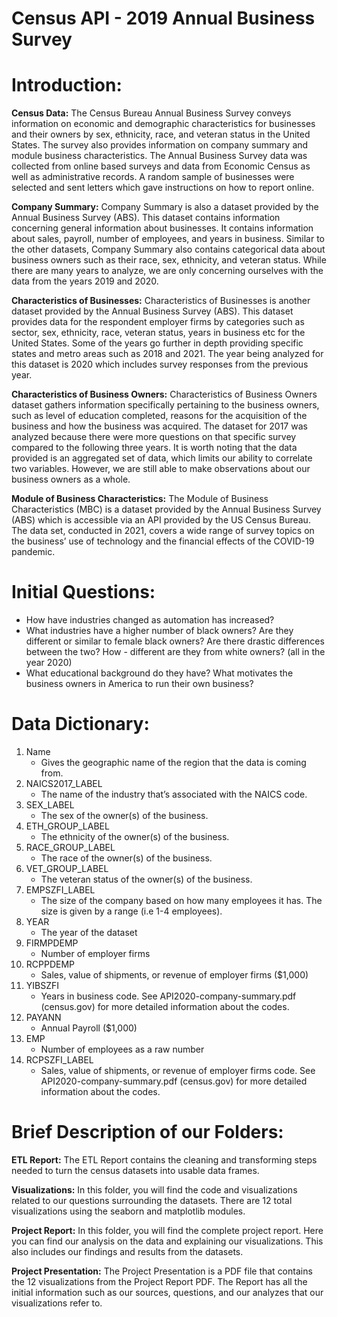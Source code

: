 # Census API - 2019 Annual Business Survey

# Introduction:

**Census Data:**
 The Census Bureau Annual Business Survey conveys information on economic and demographic characteristics for businesses and their owners by sex, ethnicity, race, and veteran status  in the United States. The survey also provides information on company summary and module business characteristics. The Annual Business Survey data was collected from online based surveys and data from Economic Census as well as administrative records. A random sample of businesses were selected and sent letters which gave instructions on how to report online. 

**Company Summary:** 
 Company Summary is also a dataset provided by the Annual Business Survey (ABS). This dataset contains information concerning general information about businesses. It contains information about sales, payroll, number of employees, and years in business. Similar to the other datasets, Company Summary also contains categorical data about business owners such as their race, sex, ethnicity, and veteran status. While there are many years to analyze, we are only concerning ourselves with the data from the years 2019 and 2020. 

**Characteristics of Businesses:**
 Characteristics of Businesses is another dataset provided by the Annual Business Survey (ABS). This dataset provides data for the respondent employer firms by categories such as sector, sex, ethnicity, race, veteran status, years in business etc for the United States. Some of the years go further in depth providing specific states and metro areas such as 2018 and 2021. The year being analyzed for this dataset is 2020 which includes survey responses from the previous year.

**Characteristics of Business Owners:**
 Characteristics of Business Owners dataset gathers information specifically pertaining to the business owners, such as level of education completed, reasons for the acquisition of the business and how the business was acquired. The dataset for 2017 was analyzed because there were more questions on that specific survey compared to the following three years. It is worth noting that the data provided is an aggregated set of data, which limits our ability to correlate two variables. However, we are still able to make observations about our business owners as a whole.

**Module of Business Characteristics:**
 The Module of Business Characteristics (MBC) is a dataset provided by the Annual Business Survey (ABS) which is accessible via an API provided by the US Census Bureau. The data set, conducted in 2021, covers a wide range of survey topics on the business’ use of technology and the financial effects of the COVID-19 pandemic. 

# Initial Questions:
- How have industries changed as automation has increased?
- What industries have a higher number of black owners? Are they different or similar to female black owners? Are there drastic differences between the two? How -
different are they from white owners? (all in the year 2020)
- What educational background do they have? What motivates the business owners in America to run their own business? 

# Data Dictionary:
1. Name
   - Gives the geographic name of the region that the data is coming from.
2. NAICS2017_LABEL
   - The name of the industry that’s associated with the NAICS code. 
3. SEX_LABEL
   - The sex of the owner(s) of the business.
4. ETH_GROUP_LABEL
   - The ethnicity of the owner(s) of the business.
5. RACE_GROUP_LABEL
   - The race of the owner(s) of the business.
6. VET_GROUP_LABEL
   - The veteran status of the owner(s) of the business.
7. EMPSZFI_LABEL
   - The size of the company based on how many employees it has. The size is given by a range (i.e 1-4 employees).
8. YEAR
   - The year of the dataset 
9. FIRMPDEMP
   - Number of employer firms 
10. RCPPDEMP
    - Sales, value of shipments, or revenue of employer firms ($1,000)
11. YIBSZFI
    - Years in business code. See API2020-company-summary.pdf (census.gov) for more detailed information about the codes. 
12. PAYANN
    - Annual Payroll ($1,000)
13. EMP
    - Number of employees as a raw number 
14. RCPSZFI_LABEL
    - Sales, value of shipments, or revenue of employer firms code. See API2020-company-summary.pdf (census.gov) for more detailed information about the codes. 

# Brief Description of our Folders:

**ETL Report:**
	The ETL Report contains the cleaning and transforming steps needed to turn the census datasets into usable data frames. 

**Visualizations:**
	In this folder, you will find the code and visualizations related to our questions surrounding the datasets. There are 12 total visualizations using the seaborn and matplotlib modules. 

**Project Report:**
	In this folder, you will find the complete project report. Here you can find our analysis on the data and explaining our visualizations. This also includes our findings and results from the datasets.

**Project Presentation:** 
	The Project Presentation is a PDF file that contains the 12 visualizations from the Project Report PDF. The Report has all the initial information such as our sources, questions, and our analyzes that our visualizations refer to. 



